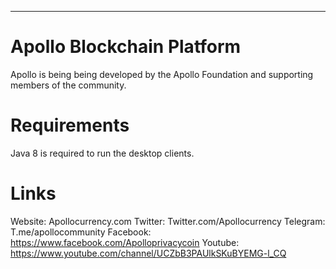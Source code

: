 ----
# Apollo Blockchain Platform #


Apollo is being being developed by the Apollo Foundation and supporting members of the community.


# Requirements #


Java 8 is required to run the desktop clients.


# Links #


Website:  Apollocurrency.com
Twitter:  Twitter.com/Apollocurrency
Telegram: T.me/apollocommunity
Facebook: https://www.facebook.com/Apolloprivacycoin
Youtube:  https://www.youtube.com/channel/UCZbB3PAUlkSKuBYEMG-l_CQ
